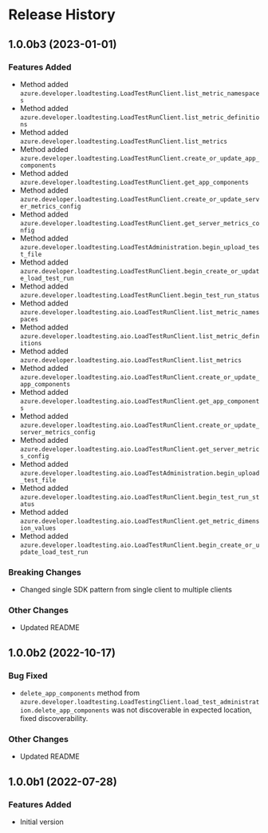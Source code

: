 # Release History

## 1.0.0b3 (2023-01-01)

### Features Added 
- Method added `azure.developer.loadtesting.LoadTestRunClient.list_metric_namespaces`
- Method added `azure.developer.loadtesting.LoadTestRunClient.list_metric_definitions`
- Method added `azure.developer.loadtesting.LoadTestRunClient.list_metrics`
- Method added `azure.developer.loadtesting.LoadTestRunClient.create_or_update_app_components`
- Method added `azure.developer.loadtesting.LoadTestRunClient.get_app_components`
- Method added `azure.developer.loadtesting.LoadTestRunClient.create_or_update_server_metrics_config`
- Method added `azure.developer.loadtesting.LoadTestRunClient.get_server_metrics_config`
- Method added `azure.developer.loadtesting.LoadTestAdministration.begin_upload_test_file`
- Method added `azure.developer.loadtesting.LoadTestRunClient.begin_create_or_update_load_test_run`
- Method added `azure.developer.loadtesting.LoadTestRunClient.begin_test_run_status`
- Method added `azure.developer.loadtesting.aio.LoadTestRunClient.list_metric_namespaces`
- Method added `azure.developer.loadtesting.aio.LoadTestRunClient.list_metric_definitions`
- Method added `azure.developer.loadtesting.aio.LoadTestRunClient.list_metrics`
- Method added `azure.developer.loadtesting.aio.LoadTestRunClient.create_or_update_app_components`
- Method added `azure.developer.loadtesting.aio.LoadTestRunClient.get_app_components`
- Method added `azure.developer.loadtesting.aio.LoadTestRunClient.create_or_update_server_metrics_config`
- Method added `azure.developer.loadtesting.aio.LoadTestRunClient.get_server_metrics_config`
- Method added `azure.developer.loadtesting.aio.LoadTestAdministration.begin_upload_test_file`
- Method added `azure.developer.loadtesting.aio.LoadTestRunClient.begin_test_run_status`
- Method added `azure.developer.loadtesting.aio.LoadTestRunClient.get_metric_dimension_values`
- Method added `azure.developer.loadtesting.aio.LoadTestRunClient.begin_create_or_update_load_test_run`


### Breaking Changes
- Changed single SDK pattern from single client to multiple clients

### Other Changes
- Updated README

## 1.0.0b2 (2022-10-17)

### Bug Fixed 
- `delete_app_components` method from `azure.developer.loadtesting.LoadTestingClient.load_test_administration.delete_app_components` was not discoverable in expected location, fixed discoverability.

### Other Changes
- Updated README

## 1.0.0b1 (2022-07-28)

### Features Added
- Initial version
